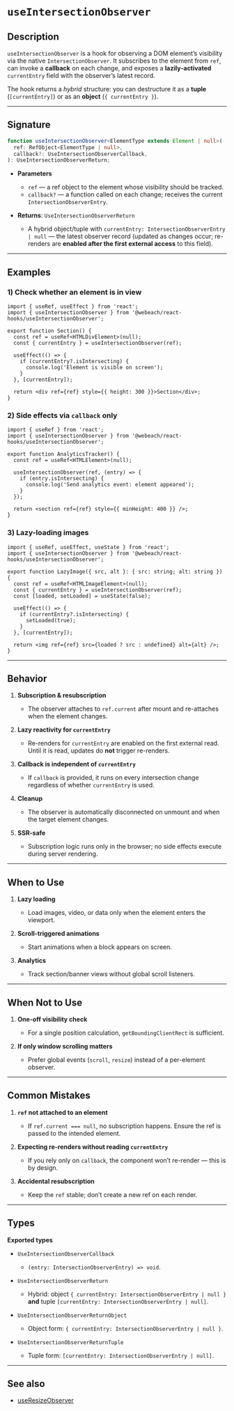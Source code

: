# `useIntersectionObserver`

## Description

`useIntersectionObserver` is a hook for observing a DOM element’s visibility via the native `IntersectionObserver`.
It subscribes to the element from `ref`, can invoke a **callback** on each change, and exposes a **lazily‑activated** `currentEntry` field with the observer’s latest record.

The hook returns a *hybrid* structure: you can destructure it as a **tuple** (`[currentEntry]`) or as an **object** (`{ currentEntry }`).

---

## Signature

```ts
function useIntersectionObserver<ElementType extends Element | null>(
  ref: RefObject<ElementType | null>,
  callback?: UseIntersectionObserverCallback,
): UseIntersectionObserverReturn;
```

- **Parameters**
   - `ref` — a ref object to the element whose visibility should be tracked.
   - `callback?` — a function called on each change; receives the current `IntersectionObserverEntry`.

- **Returns**: `UseIntersectionObserverReturn`
   - A hybrid object/tuple with `currentEntry: IntersectionObserverEntry | null` — the latest observer record (updated as changes occur; re-renders are **enabled after the first external access** to this field).

---

## Examples

### 1) Check whether an element is in view

```tsx
import { useRef, useEffect } from 'react';
import { useIntersectionObserver } from '@webeach/react-hooks/useIntersectionObserver';

export function Section() {
  const ref = useRef<HTMLDivElement>(null);
  const { currentEntry } = useIntersectionObserver(ref);

  useEffect(() => {
    if (currentEntry?.isIntersecting) {
      console.log('Element is visible on screen');
    }
  }, [currentEntry]);

  return <div ref={ref} style={{ height: 300 }}>Section</div>;
}
```

### 2) Side effects via `callback` only

```tsx
import { useRef } from 'react';
import { useIntersectionObserver } from '@webeach/react-hooks/useIntersectionObserver';

export function AnalyticsTracker() {
  const ref = useRef<HTMLElement>(null);

  useIntersectionObserver(ref, (entry) => {
    if (entry.isIntersecting) {
      console.log('Send analytics event: element appeared');
    }
  });

  return <section ref={ref} style={{ minHeight: 400 }} />;
}
```

### 3) Lazy-loading images

```tsx
import { useRef, useEffect, useState } from 'react';
import { useIntersectionObserver } from '@webeach/react-hooks/useIntersectionObserver';

export function LazyImage({ src, alt }: { src: string; alt: string }) {
  const ref = useRef<HTMLImageElement>(null);
  const { currentEntry } = useIntersectionObserver(ref);
  const [loaded, setLoaded] = useState(false);

  useEffect(() => {
    if (currentEntry?.isIntersecting) {
      setLoaded(true);
    }
  }, [currentEntry]);

  return <img ref={ref} src={loaded ? src : undefined} alt={alt} />;
}
```

---

## Behavior

1. **Subscription & resubscription**
   - The observer attaches to `ref.current` after mount and re-attaches when the element changes.

2. **Lazy reactivity for `currentEntry`**
   - Re-renders for `currentEntry` are enabled on the first external read. Until it is read, updates do **not** trigger re-renders.

3. **Callback is independent of `currentEntry`**
   - If `callback` is provided, it runs on every intersection change regardless of whether `currentEntry` is used.

4. **Cleanup**
   - The observer is automatically disconnected on unmount and when the target element changes.

5. **SSR-safe**
   - Subscription logic runs only in the browser; no side effects execute during server rendering.

---

## When to Use

1. **Lazy loading**
   - Load images, video, or data only when the element enters the viewport.

2. **Scroll-triggered animations**
   - Start animations when a block appears on screen.

3. **Analytics**
   - Track section/banner views without global scroll listeners.

---

## When **Not** to Use

1. **One-off visibility check**
   - For a single position calculation, `getBoundingClientRect` is sufficient.

2. **If only window scrolling matters**
   - Prefer global events (`scroll`, `resize`) instead of a per-element observer.

---

## Common Mistakes

1. **`ref` not attached to an element**
   - If `ref.current === null`, no subscription happens. Ensure the ref is passed to the intended element.

2. **Expecting re-renders without reading `currentEntry`**
   - If you rely only on `callback`, the component won’t re-render — this is by design.

3. **Accidental resubscription**
   - Keep the `ref` stable; don’t create a new ref on each render.

---

## Types

**Exported types**

- `UseIntersectionObserverCallback`
   - `(entry: IntersectionObserverEntry) => void`.

- `UseIntersectionObserverReturn`
   - Hybrid: object `{ currentEntry: IntersectionObserverEntry | null }` **and** tuple `[currentEntry: IntersectionObserverEntry | null]`.

- `UseIntersectionObserverReturnObject`
   - Object form: `{ currentEntry: IntersectionObserverEntry | null }`.

- `UseIntersectionObserverReturnTuple`
   - Tuple form: `[currentEntry: IntersectionObserverEntry | null]`.

---

## See also

- [useResizeObserver](useResizeObserver.md)
